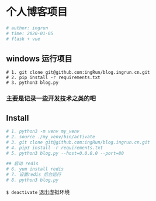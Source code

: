 # 个人博客项目

```python
# author: ingrun
# time: 2020-01-05
# flask + vue
```

## windows 运行项目
```
# 1. git clone git@github.com:ingRun/blog.ingrun.cn.git
# 2. pip install -r requirements.txt
# 3. python3 blog.py
```

### 主要是记录一些开发技术之类的吧

## Install

```python
# 1. python3 -m venv my_venv
# 2. source ./my_venv/bin/activate
# 3. git clone git@github.com:ingRun/blog.ingrun.cn.git
# 4. pip3 install -r requirements.txt
# 5. python3 blog.py --host=0.0.0.0 --port=80

## 启动 redis 
# 6. yum install redis
# 7. 设置redis 后台运行
# 8. python3 blog.py
```

 `$ deactivate` 退出虚拟环境